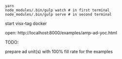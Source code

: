 ```
yarn
node_modules/.bin/gulp watch # in first terminal
node_modules/.bin/gulp serve # in second terminal
```

start visx-tag docker

open: http://localhost:8000/examples/amp-ad-yoc.html

TODO:

prepare ad unit(s) with 100% fill rate for the examples
